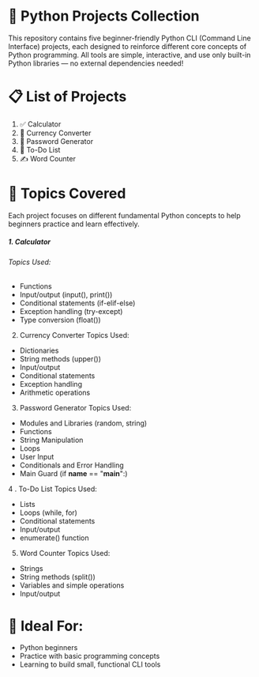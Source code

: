 # 🐍 Python Projects Collection
This repository contains five beginner-friendly Python CLI (Command Line Interface) projects, each designed to reinforce different core concepts of Python programming. All tools are simple, interactive, and use only built-in Python libraries — no external dependencies needed!

# 📋 List of Projects
1. ✅ Calculator
2. 💱 Currency Converter
3. 🔐 Password Generator
4. 📌 To-Do List
5. ✍️ Word Counter

# 🧠 Topics Covered
Each project focuses on different fundamental Python concepts to help beginners practice and learn effectively.
##### 1. Calculator
###### Topics Used:
- Functions
- Input/output (input(), print())
- Conditional statements (if-elif-else)
- Exception handling (try-except)
- Type conversion (float())

2. Currency Converter
Topics Used:
- Dictionaries
- String methods (upper())
- Input/output
- Conditional statements
- Exception handling
- Arithmetic operations

3. Password Generator
Topics Used:
- Modules and Libraries (random, string)
- Functions
- String Manipulation
- Loops
- User Input
- Conditionals and Error Handling
- Main Guard (if __name__ == "__main__":)

4 . To-Do List
Topics Used:
- Lists
- Loops (while, for)
- Conditional statements
- Input/output
- enumerate() function 

5. Word Counter
Topics Used:
- Strings
- String methods (split())
- Variables and simple operations
- Input/output

# 🚀 Ideal For:
- Python beginners
- Practice with basic programming concepts
- Learning to build small, functional CLI tools
  
